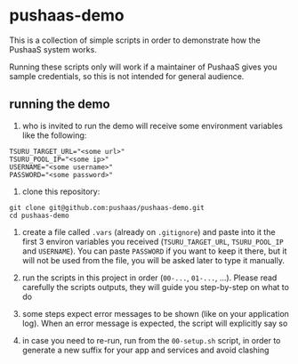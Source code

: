 # pushaas-demo

This is a collection of simple scripts in order to demonstrate how the PushaaS system works.

Running these scripts only will work if a maintainer of PushaaS gives you sample credentials, so this is not intended for general audience.

## running the demo

1. who is invited to run the demo will receive some environment variables like the following:

```shell
TSURU_TARGET_URL="<some url>"
TSURU_POOL_IP="<some ip>"
USERNAME="<some username>"
PASSWORD="<some password>"
```

1. clone this repository:

```shell
git clone git@github.com:pushaas/pushaas-demo.git
cd pushaas-demo
```

1. create a file called `.vars` (already on `.gitignore`) and paste into it the first 3 environ variables you received (`TSURU_TARGET_URL`, `TSURU_POOL_IP` and `USERNAME`). You can paste `PASSWORD` if you want to keep it there, but it will not be used from the file, you will be asked later to type it manually.

1. run the scripts in this project in order (`00-...`, `01-...`, ...). Please read carefully the scripts outputs, they will guide you step-by-step on what to do

1. some steps expect error messages to be shown (like on your application log). When an error message is expected, the script will explicitly say so

1. in case you need to re-run, run from the `00-setup.sh` script, in order to generate a new suffix for your app and services and avoid clashing
